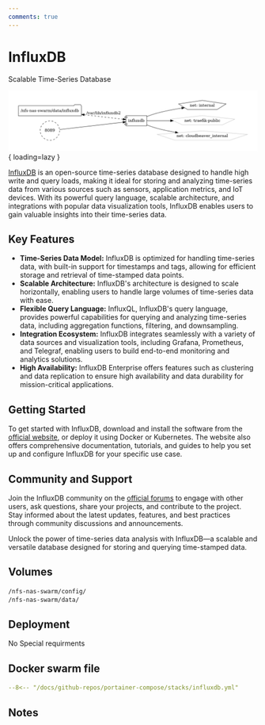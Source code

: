 ```yaml
---
comments: true
---
```


# InfluxDB

Scalable Time-Series Database

![influxdb diagram](../assets/diagrams/influxdb.png){ loading=lazy }

[InfluxDB](https://www.influxdata.com/products/influxdb-overview/) is an open-source time-series database designed to handle high write and query loads, making it ideal for storing and analyzing time-series data from various sources such as sensors, application metrics, and IoT devices. With its powerful query language, scalable architecture, and integrations with popular data visualization tools, InfluxDB enables users to gain valuable insights into their time-series data.

## Key Features

- **Time-Series Data Model:** InfluxDB is optimized for handling time-series data, with built-in support for timestamps and tags, allowing for efficient storage and retrieval of time-stamped data points.
- **Scalable Architecture:** InfluxDB's architecture is designed to scale horizontally, enabling users to handle large volumes of time-series data with ease.
- **Flexible Query Language:** InfluxQL, InfluxDB's query language, provides powerful capabilities for querying and analyzing time-series data, including aggregation functions, filtering, and downsampling.
- **Integration Ecosystem:** InfluxDB integrates seamlessly with a variety of data sources and visualization tools, including Grafana, Prometheus, and Telegraf, enabling users to build end-to-end monitoring and analytics solutions.
- **High Availability:** InfluxDB Enterprise offers features such as clustering and data replication to ensure high availability and data durability for mission-critical applications.

## Getting Started

To get started with InfluxDB, download and install the software from the [official website](https://www.influxdata.com/products/influxdb-overview/), or deploy it using Docker or Kubernetes. The website also offers comprehensive documentation, tutorials, and guides to help you set up and configure InfluxDB for your specific use case.

## Community and Support

Join the InfluxDB community on the [official forums](https://community.influxdata.com/) to engage with other users, ask questions, share your projects, and contribute to the project. Stay informed about the latest updates, features, and best practices through community discussions and announcements.

Unlock the power of time-series data analysis with InfluxDB—a scalable and versatile database designed for storing and querying time-stamped data.


## Volumes

```bash
/nfs-nas-swarm/config/
/nfs-nas-swarm/data/
```

## Deployment
No Special requirments

## Docker swarm file
``` yaml linenums="1" 
--8<-- "/docs/github-repos/portainer-compose/stacks/influxdb.yml"
```

## Notes

